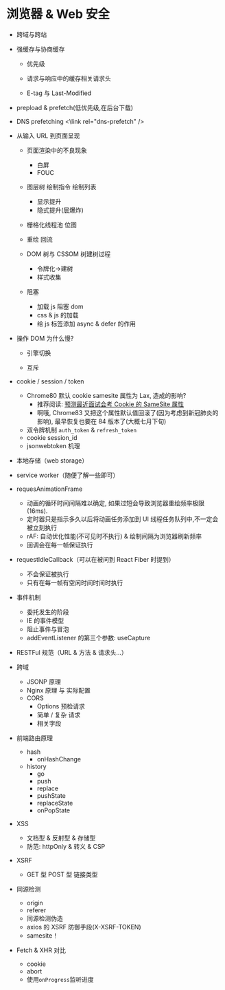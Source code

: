 # 浏览器 & Web 安全

- 跨域与跨站

- 强缓存与协商缓存

  - 优先级
  - 请求与响应中的缓存相关请求头

  - E-tag 与 Last-Modified

- prepload & prefetch(低优先级,在后台下载)

- DNS prefetching <\link rel="dns-prefetch" />

- 从输入 URL 到页面呈现

  - 页面渲染中的不良现象

    - 白屏
    - FOUC

  - 图层树 绘制指令 绘制列表

    - 显示提升
    - 隐式提升(层爆炸)

  - 栅格化线程池 位图
  - 重绘 回流
  - DOM 树与 CSSOM 树建树过程
    - 令牌化->建树
    - 样式收集
  - 阻塞
    - 加载 js 阻塞 dom
    - css & js 的加载
    - 给 js 标签添加 async & defer 的作用

- 操作 DOM 为什么慢?

  - 引擎切换

  - 互斥

- cookie / session / token

  - Chrome80 默认 cookie samesite 属性为 Lax, 造成的影响?
    - 推荐阅读: [预测最近面试会考 Cookie 的 SameSite 属性](https://juejin.im/post/5e718ecc6fb9a07cda098c2d)
    - 啊哦, Chrome83 又把这个属性默认值回滚了(因为考虑到新冠肺炎的影响), 最早恢复也要在 84 版本了(大概七月下旬)
  - 双令牌机制 `auth_token` & `refresh_token`
  - cookie session_id
  - jsonwebtoken 机理

- 本地存储（web storage）

- service worker（随便了解一些即可）

- requesAnimationFrame

  - 动画的循环时间间隔难以确定, 如果过短会导致浏览器重绘频率极限(16ms).
  - 定时器只是指示多久以后将动画任务添加到 UI 线程任务队列中,不一定会被立刻执行
  - rAF: 自动优化性能(不可见时不执行) & 绘制间隔为浏览器刷新频率
  - 回调会在每一帧保证执行

- requestIdleCallback（可以在被问到 React Fiber 时提到）

  - 不会保证被执行
  - 只有在每一帧有空闲时间时间时执行

- 事件机制

  - 委托发生的阶段
  - IE 的事件模型
  - 阻止事件与冒泡
  - addEventListener 的第三个参数: useCapture

- RESTFul 规范（URL & 方法 & 请求头...）

- 跨域

  - JSONP 原理
  - Nginx 原理 与 实际配置
  - CORS
    - Options 预检请求
    - 简单 / 复杂 请求
    - 相关字段

- 前端路由原理

  - hash
    - onHashChange
  - history
    - go
    - push
    - replace
    - pushState
    - replaceState
    - onPopState

- XSS

  - 文档型 & 反射型 & 存储型
  - 防范: httpOnly & 转义 & CSP

- XSRF

  - GET 型 POST 型 链接类型

- 同源检测

  - origin
  - referer
  - 同源检测伪造
  - axios 的 XSRF 防御手段(X-XSRF-TOKEN)
  - samesite！

- Fetch & XHR 对比

  - cookie
  - abort
  - 使用`onProgress`监听进度
